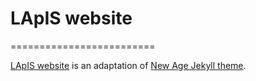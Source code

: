 # LApIS website
=========================

[LApIS website](http://lapis.each.usp.br) is an adaptation of [New Age Jekyll theme](https://github.com/jekynewage/jekynewage.github.io).


